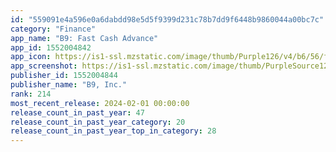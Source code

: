 ```yaml
---
id: "559091e4a596e0a6dabdd98e5d5f9399d231c78b7dd9f6448b9860044a00bc7c"
category: "Finance"
app_name: "B9: Fast Cash Advance"
app_id: 1552004842
app_icon: https://is1-ssl.mzstatic.com/image/thumb/Purple126/v4/b6/56/f9/b656f95c-6741-fd8d-61fa-b7c80d3ca889/AppIcon-0-0-1x_U007emarketing-0-10-0-85-220.png/1024x1024bb.png
app_screenshot: https://is1-ssl.mzstatic.com/image/thumb/PurpleSource126/v4/a5/d2/92/a5d292ad-f809-df62-5c36-96cf0d7a6518/7226d998-0ca9-496c-a0d0-75d744498c37_Strores_-_1242x2208-1.png/1242x2208bb.png
publisher_id: 1552004844
publisher_name: "B9, Inc."
rank: 214
most_recent_release: 2024-02-01 00:00:00
release_count_in_past_year: 47
release_count_in_past_year_category: 20
release_count_in_past_year_top_in_category: 28
---
```

